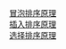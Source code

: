 [冒泡排序原理](https://pic1.zhimg.com/v2-1543c0b97237bb55063e033959706ca0_b.webp)  
[插入排序原理](https://pic2.zhimg.com/v2-f87ad7d8ad54379dd81f02fcf9b91f49_b.jpg)  
[选择排序原理](https://pic1.zhimg.com/v2-f20b8898585b3ca03843d93ce2c35a68_b.webp)